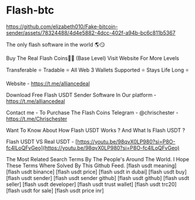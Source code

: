 # Flash-btc

https://github.com/elizabeth010/Fake-bitcoin-sender/assets/78324488/4d4e5882-4dcc-402f-a94b-bc6c811b5367

The only flash software in the world 🌎😏

Buy The Real Flash Coins💎🌉 (Base Level) Visit Website For More Levels

Transferable ⭐️ Tradable ⭐️ All Web 3 Wallets Supported ⭐️ Stays Life Long ⭐️

Website - https://t.me/alliancedeal

Download Free Flash USDT Sender Software In Our platform - https://t.me/alliancedeal 


Contact me - To Purchase The Flash Coins Telegram - @chrischester - https://t.me/Chrischester 

Want To Know About How Flash USDT Works ? And What Is Flash USDT ?

Flash USDT VS Real USDT - [https://youtu.be/98qvX0LP980?si=P8O-fc4lLoQFvGeo](https://youtu.be/98qvX0LP980?si=P8O-fc4lLoQFvGeo)



The Most Related Search Terms By The People's Around The World. I Hope These Terms Where Solved By This Github Feed. [flash usdt meaning] [flash usdt binance] [flash usdt price] [flash usdt in dubai] [flash usdt buy] [flash usdt sender] [flash usdt sender github] [flash usdt github] [flash usdt seller] [flash usdt developer] [flash usdt trust wallet] [flash usdt trc20] [flash usdt for sale] [flash usdt price inr]
